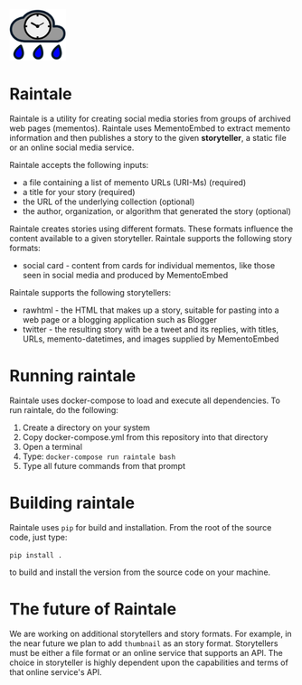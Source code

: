 
<img src="images/raintale-logo.png" width="100px">

# Raintale

Raintale is a utility for creating social media stories from groups of archived web pages (mementos). Raintale uses MementoEmbed to extract memento information and then publishes a story to the given **storyteller**, a static file or an online social media service.

Raintale accepts the following inputs:
* a file containing a list of memento URLs (URI-Ms) (required)</li>
* a title for your story (required)</li>
* the URL of the underlying collection (optional)</li>
* the author, organization, or algorithm that generated the story (optional)</li>

Raintale creates stories using different formats. These formats influence the content available to a given storyteller. Raintale supports the following story formats:
* social card - content from cards for individual mementos, like those seen in social media and produced by MementoEmbed

Raintale supports the following storytellers:
* rawhtml - the HTML that makes up a story, suitable for pasting into a web page or a blogging application such as Blogger
* twitter - the resulting story with be a tweet and its replies, with titles, URLs, memento-datetimes, and images supplied by MementoEmbed

# Running raintale

Raintale uses docker-compose to load and execute all dependencies. To run raintale, do the following:
1. Create a directory on your system
2. Copy docker-compose.yml from this repository into that directory
3. Open a terminal
4. Type: ```docker-compose run raintale bash```
5. Type all future commands from that prompt

# Building raintale

Raintale uses ```pip``` for build and installation. From the root of the source code, just type:

```pip install .``` 

to build and install the version from the source code on your machine.

# The future of Raintale

We are working on additional storytellers and story formats. For example, in the near future we plan to add ``thumbnail`` as an story format. Storytellers must be either a file format or an online service that supports an API. The choice in storyteller is highly dependent upon the capabilities and terms of that online service's API.
